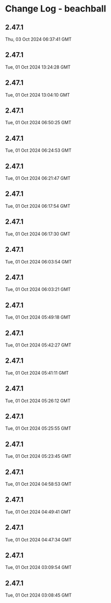 # Change Log - beachball

<!-- This log was last generated on Thu, 03 Oct 2024 06:37:41 GMT and should not be manually modified. -->

<!-- Start content -->

## 2.47.1

Thu, 03 Oct 2024 06:37:41 GMT

## 2.47.1

Tue, 01 Oct 2024 13:24:28 GMT

## 2.47.1

Tue, 01 Oct 2024 13:04:10 GMT

## 2.47.1

Tue, 01 Oct 2024 06:50:25 GMT

## 2.47.1

Tue, 01 Oct 2024 06:24:53 GMT

## 2.47.1

Tue, 01 Oct 2024 06:21:47 GMT

## 2.47.1

Tue, 01 Oct 2024 06:17:54 GMT

## 2.47.1

Tue, 01 Oct 2024 06:17:30 GMT

## 2.47.1

Tue, 01 Oct 2024 06:03:54 GMT

## 2.47.1

Tue, 01 Oct 2024 06:03:21 GMT

## 2.47.1

Tue, 01 Oct 2024 05:49:18 GMT

## 2.47.1

Tue, 01 Oct 2024 05:42:27 GMT

## 2.47.1

Tue, 01 Oct 2024 05:41:11 GMT

## 2.47.1

Tue, 01 Oct 2024 05:26:12 GMT

## 2.47.1

Tue, 01 Oct 2024 05:25:55 GMT

## 2.47.1

Tue, 01 Oct 2024 05:23:45 GMT

## 2.47.1

Tue, 01 Oct 2024 04:58:53 GMT

## 2.47.1

Tue, 01 Oct 2024 04:49:41 GMT

## 2.47.1

Tue, 01 Oct 2024 04:47:34 GMT

## 2.47.1

Tue, 01 Oct 2024 03:09:54 GMT

## 2.47.1

Tue, 01 Oct 2024 03:08:45 GMT
